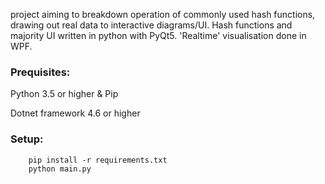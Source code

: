 project aiming to breakdown operation of commonly used hash functions, drawing out real data to interactive diagrams/UI.
Hash functions and majority UI written in python with PyQt5. 'Realtime' visualisation done in WPF.

### Prequisites: 
  	
Python 3.5 or higher & Pip
  
Dotnet framework 4.6 or higher

### Setup:

		pip install -r requirements.txt
		python main.py
